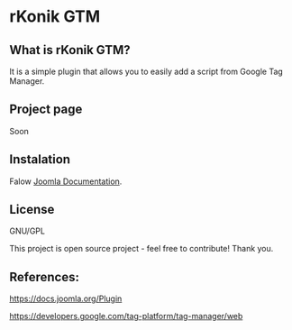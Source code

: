 # rKonik GTM

## What is rKonik GTM?

It is a simple plugin that allows you to easily add a script from Google Tag Manager.

## Project page

Soon

## Instalation
Falow [Joomla Documentation](https://docs.joomla.org/Installing_an_extension).

## License

GNU/GPL

This project is open source project - feel free to contribute! Thank you.

## References:

https://docs.joomla.org/Plugin

https://developers.google.com/tag-platform/tag-manager/web